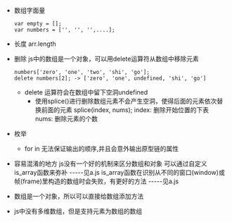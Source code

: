 - 数组字面量
  ```
  var empty = [];
  var numbers = ['', '', '',....];
  ```

- 长度
  arr.length

- 删除
  js中的数组是一个对象，可以用delete运算符从数组中移除元素
  ```
  numbers['zero', 'one', 'two', 'shi', 'go'];
  delete numbers[2]; -> ['zero', 'one', undefined, 'shi', 'go']
  ```
  - delete 运算符会在数组中留下空洞undefined
    - 使用splice()进行删除数组元素不会产生空洞，使得后面的元素依次替换前面的元素
      splice(index, nums);
      index: 删除开始位置的下表
      nums: 删除元素的个数

- 枚举
  - for in 
    无法保证输出的顺序,并且会意外输出原型链的属性

- 容易混淆的地方
  js没有一个好的机制来区分数组和对象
  可以通过自定义is_array函数来弥补  -----见a.js
  is_array函数在识别从不同的窗口(window)或帧(frame)里构造的数组时会失败，有更好的方法 -----见a.js

- 数组是一个对象，所以可以直接给数组添加方法

- js中没有多维数组，但是支持元素为数组的数组